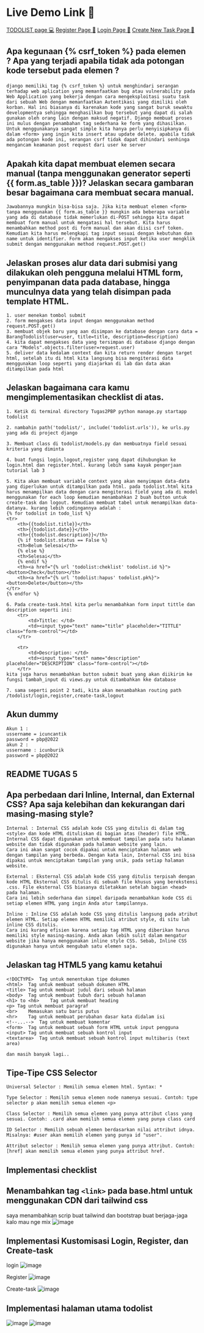 # Live Demo Link 🚀
[TODOLIST page 💻](https://tugas-2-pbp-rifqi.herokuapp.com/todolist/)
[Register Page 📝](https://tugas-2-pbp-rifqi.herokuapp.com/todolist/register)
[Login Page 📃](https://tugas-2-pbp-rifqi.herokuapp.com/todolist/login)
[Create New Task Page 📃](https://tugas-2-pbp-rifqi.herokuapp.com/todolist/create-task)


## Apa kegunaan {% csrf_token %} pada elemen <form>? Apa yang terjadi apabila tidak ada potongan kode tersebut pada elemen <form>?
    django memiliki tag {% csrf_token %} untuk menghindari serangan terhadap web aplication yang memanfaatkan bug atau vulnerability pada Web Application yang bekerja dengan cara mengeksploitasi suatu task dari sebuah Web dengan memanfaatkan Autentikasi yang dimiliki oleh korban. Hal ini biasanya di karenakan kode yang sangat buruk sewaktu developmentya sehingga menghasilkan bug tersebut yang dapat di salah gunakan oleh orang lain dengan maksud negatif. Django membuat proses ini mulus dengan penambahan tag sederhana ke form yang dihasilkan. Untuk menggunakanya sangat simple kita hanya perlu menyisipkanya di dalam <form> yang ingin kita insert atau update delete. apabila tidak ada potongan kode ini, serangan csrf tidak dapat dihindari senhinga mengancam keamanan post request dari user ke server

## Apakah kita dapat membuat elemen <form> secara manual (tanpa menggunakan generator seperti {{ form.as_table }})? Jelaskan secara gambaran besar bagaimana cara membuat <form> secara manual.
    Jawabannya mungkin bisa-bisa saja. Jika kita membuat elemen <form> tanpa menggunakan {{ form.as_table }} mungkin ada beberapa variable yang ada di database tidak memerlukan di-POST sehingga kita dapat membuat form manual untuk mengatasi hal tersebut. Kita harus menambahkan method post di form manual dan akan diisi csrf token. Kemudian kita harus melengkapi tag input sesuai dengan kebutuhan dan name untuk identifier. Form akan mengakses input ketika user mengklik submit dengan menggunakan method request.POST.get()

##  Jelaskan proses alur data dari submisi yang dilakukan oleh pengguna melalui HTML form, penyimpanan data pada database, hingga munculnya data yang telah disimpan pada template HTML.

    1. user menekan tombol submit
    2. form mengakses data input dengan menggunakan method request.POST.get()
    3. membuat objek baru yang aan disimpan ke database dengan cara data = BarangTodolist(user=user, title=title, description=description)
    4. kita dapat mengakses data yang tersimpan di database django dengan cara "Models".objects.filter(user=request.user) 
    5. deliver data kedalam context dan kita return render dengan target html, setelah itu di html kita langsung bisa mengiterasi data menggunakan loop seperti yang diajarkan di lab dan data akan ditampilkan pada html

## Jelaskan bagaimana cara kamu mengimplementasikan checklist di atas.
    1. Ketik di terminal directory Tugas2PBP python manage.py startapp todolist 

    2. nambahin path('todolist/', include('todolist.urls')), ke urls.py yang ada di project django

    3. Membuat class di todolist/models.py dan membuatnya field sesuai kriteria yang diminta

    4. buat fungsi login,logout,register yang dapat dihubungkan ke login.html dan register.html. kurang lebih sama kayak pengerjaan tutorial lab 3

    5. Kita akan membuat variable context yang akan menyimpan data-data yang diperlukan untuk ditampilkan pada html. pada todolist.html kita harus menampilkan data dengan cara mengiterasi field yang ada di model menggunakan for each loop kemudian menambahkan 2 buah button untuk create-task dan logout. Kemudian membuat tabel untuk menampilkan data-datanya. kurang lebih codingannya adalah :
    {% for todolist in todo_list %}
    <tr>
        <th>{{todolist.title}}</th>
        <th>{{todolist.date}}</th>
        <th>{{todolist.description}}</th>
        {% if todolist.status == False %}
        <th>Belum Selesai</th>
        {% else %}
        <th>Selesai</th>
        {% endif %}
        <th><a href="{% url 'todolist:cheklist' todolist.id %}"><button>Check</button></th>
        <th><a href="{% url 'todolist:hapus' todolist.pk%}"><button>Delete</button></th>
    </tr>
    {% endfor %}

    6. Pada create-task.html kita perlu menambahkan form input tittle dan description seperti ini:
        <tr>
            <td>Tittle: </td>
            <td><input type="text" name="title" placeholder="TITTLE" class="form-control"></td>
        </tr>
                
        <tr>
            <td>Description: </td>
            <td><input type="text" name="description" placeholder="DESCRIPTION" class="form-control"></td>
        </tr>
    kita juga harus menambahkan button submit buat yang akan diikirim ke fungsi tambah_input di views.py untuk ditambahkan kke database

    7. sama seperti point 2 tadi, kita akan menambahkan routing path /todolist/login,register,create-task,logout

## Akun dummy
    Akun 1 :
    ussername = icuncantik
    password = pbp@2022
    akun 2 :
    ussername : icunburik
    password = pbp@2022


## README TUGAS 5
## Apa perbedaan dari Inline, Internal, dan External CSS? Apa saja kelebihan dan kekurangan dari masing-masing style?
    Internal : Internal CSS adalah kode CSS yang ditulis di dalam tag <style> dan kode HTML dituliskan di bagian atas (header) file HTML. Internal CSS dapat digunakan untuk membuat tampilan pada satu halaman website dan tidak digunakan pada halaman website yang lain.
    Cara ini akan sangat cocok dipakai untuk menciptakan halaman web dengan tampilan yang berbeda. Dengan kata lain, Internal CSS ini bisa dipakai untuk menciptakan tampilan yang unik, pada setiap halaman website.

    External : Eksternal CSS adalah kode CSS yang ditulis terpisah dengan kode HTML Eksternal CSS ditulis di sebuah file khusus yang berekstensi .css. File eksternal CSS biasanya diletakkan setelah bagian <head> pada halaman.
    Cara ini lebih sederhana dan simpel daripada menambahkan kode CSS di setiap elemen HTML yang ingin Anda atur tampilannya. 

    Inline : Inline CSS adalah kode CSS yang ditulis langsung pada atribut elemen HTML. Setiap elemen HTML memiliki atribut style, di situ lah inline CSS ditulis.
    Cara ini kurang efisien karena setiap tag HTML yang diberikan harus memiliki style masing-masing. Anda akan lebih sulit dalam mengatur website jika hanya menggunakan inline style CSS. Sebab, Inline CSS digunakan hanya untuk mengubah satu elemen saja.

## Jelaskan tag HTML5 yang kamu ketahui
	 
    <!DOCTYPE>	Tag untuk menentukan tipe dokumen
    <html>	Tag untuk membuat sebuah dokumen HTML
    <title>	Tag untuk membuat judul dari sebuah halaman
    <body>	Tag untuk membuat tubuh dari sebuah halaman
    <h1> to <h6>	Tag untuk membuat heading
    <p>	Tag untuk membuat paragraf
    <br>	Memasukan satu baris putus
    <hr>	Tag untuk membuat perubahan dasar kata didalam isi
    <!--...-->	Tag untuk membuat komentar
    <form>	Tag untuk membuat sebuah form HTML untuk input pengguna
    <input>	Tag untuk membuat sebuah kontrol input
    <textarea>	Tag untuk membuat sebuah kontrol input multibaris (text area)

    dan masih banyak lagi..


## Tipe-Tipe CSS Selector
    Universal Selector : Memilih semua elemen html. Syntax: *

    Type Selector : Memilih semua elemen node namenya sesuai. Contoh: type selector p akan memilih semua elemen <p>

    Class Selector : Memilih semua elemen yang punya attribut class yang sesuai. Contoh: .card akan memilih semua elemen yang punya class card

    ID Selector : Memilih sebuah elemen berdasarkan nilai attribut idnya. Misalnya: #user akan memilih elemen yang punya id "user".

    Attribut selector : Memilih semua elemen yang punya attribut. Contoh: [href] akan memilih semua elemen yang punya attribut href. 

## Implementasi checklist
## Menambahkan tag `<link>` pada base.html untuk menggunakan CDN dari tailwind css
saya menambahkan scrip buat tailwind dan bootstrap buat berjaga-jaga kalo mau nge mix
![image](./assets/base.png)
## Implementasi Kustomisasi Login, Register, dan Create-task
login
![image](./assets/login.png)

Register 
![image](./assets/register.png)

Create-task
![image](./assets/create-task.png)


## Implementasi halaman utama todolist
![image](./assets/todolist1.png)
![image](./assets/todolist2.png)
